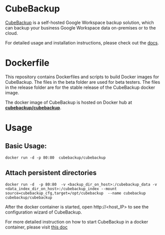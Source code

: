 # CubeBackup

[CubeBackup](https://www.cubebackup.com) is a self-hosted Google Workspace backup solution, which can backup your business Google Workspace data on-premises or to the cloud. 

For detailed usage and installation instructions, please check out the [docs](https://www.cubebackup.com/docs).

# Dockerfile
This repository contains Dockerfiles and scripts to build Docker images for CubeBackup. The files in the beta folder are used for beta testers. The files in the release folder are for the stable release of the CubeBackup docker image.

The docker image of CubeBackup is hosted on Docker hub at **[cubebackup/cubebackup](https://hub.docker.com/r/cubebackup/cubebackup)**. 

# Usage

## Basic Usage:
```
docker run -d -p 80:80  cubebackup/cubebackup
```

## Attach persistent directories
```
docker run -d  -p 80:80  -v <backup_dir_on_host>:/cubebackup_data -v <data_index_dir_on_host>:/cubebackup_index --mount source=cubebackup_cfg,target=/opt/cubebackup  --name cubebackup  cubebackup/cubebackup
```
After the docker container is started, open http://\<host_IP\> to see the configuration wizard of CubeBackup.

For more detailed instruction on how to start CubeBackup in a docker container, please visit [this doc](https://www.cubebackup.com/docs/user_guide/installation/#for-docker-users)

